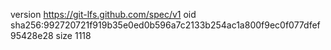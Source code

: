 version https://git-lfs.github.com/spec/v1
oid sha256:992720721f919b35e0ed0b596a7c2133b254ac1a800f9ec0f077dfef95428e28
size 1118
